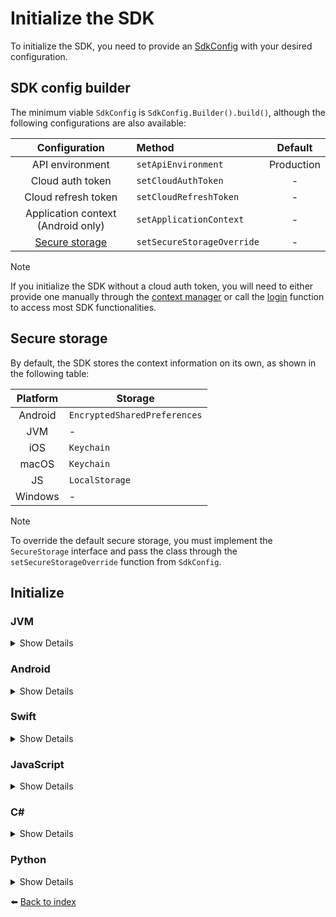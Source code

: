 # Initialize the SDK
To initialize the SDK, you need to provide an [SdkConfig](04_INITIALIZE.md#sdk-config-builder) with your desired configuration.

## SDK config builder
The minimum viable `SdkConfig` is `SdkConfig.Builder().build()`, although the following configurations are also available:

|                   Configuration                   | Method                      |   Default    |
|:-------------------------------------------------:|:----------------------------|:------------:|
|                  API environment                  | `setApiEnvironment`         |  Production  |
|                 Cloud auth token                  | `setCloudAuthToken`         |      -       |
|                Cloud refresh token                | `setCloudRefreshToken`      |      -       |
|        Application context (Android only)         | `setApplicationContext`     |      -       |
| [Secure storage](04_INITIALIZE.md#secure-storage) | `setSecureStorageOverride`  |      -       |

> [!NOTE]  
> If you initialize the SDK without a cloud auth token, you will need to either provide one manually through the [context manager](06_CONTEXT-MANAGER.md#set-auth-token) or call the [login](07_API-ACCOUNTLESS.md#login) function to access most SDK functionalities.

## Secure storage

By default, the SDK stores the context information on its own, as shown in the following table:

| Platform | Storage                       |
|:--------:|-------------------------------|
| Android  | `EncryptedSharedPreferences`  |
|   JVM    | -                             |
|   iOS    | `Keychain`                    |
|  macOS   | `Keychain`                    |
|    JS    | `LocalStorage`                |
| Windows  | -                             |

> [!NOTE]
> To override the default secure storage, you must implement the `SecureStorage` interface and pass the class through the `setSecureStorageOverride` function from `SdkConfig`.

## Initialize

### JVM
<details>
<summary>Show Details</summary>

```kotlin
val sdk = KDoordeckFactory.initialize(SdkConfig.Builder().setCloudAuthToken("AUTH_TOKEN").build())
```
</details>

### Android
<details>
<summary>Show Details</summary>

In Android, you need to pass the Android application context to initialize the SDK:

```kotlin
val sdk = KDoordeckFactory.initialize(SdkConfig.Builder()
    .setCloudAuthToken("AUTH_TOKEN")
    .setApplicationContext(ApplicationContext.apply { it.set(ANDROID_CONTEXT) })
    .build()
)
```
</details>

### Swift
<details>
<summary>Show Details</summary>

```swift
let sdk = KDoordeckFactory().initialize(SdkConfig.Builder().setCloudAuthToken(cloudAuthToken: "AUTH_TOKEN").build())
```
</details>

### JavaScript
<details>
<summary>Show Details</summary>

```js
import doordeck from '@doordeck/doordeck-headless-sdk';
const sdk = doordeck.com.doordeck.multiplatform.sdk.KDoordeckFactory.initialize(new SdkConfig.Builder().setCloudAuthToken("AUTH_TOKEN").build());
```
</details>

### C#
<details>
<summary>Show Details</summary>

```csharp
var sdk = new DoordeckSdk(ApiEnvironment.PROD, "AUTH_TOKEN")
sdk.Initialize();
```

⚠️ **Note:** You should also call ``sdk.Release();`` at the end of your application’s lifecycle to release the SDK resources.
</details>

### Python
<details>
<summary>Show Details</summary>

```python
sdk = doordeck_headless_sdk.InitializeSdk(doordeck_headless_sdk.ApiEnvironment.PROD, "AUTH_TOKEN")
```
</details>

:arrow_left: [Back to index](01_INDEX.md)
